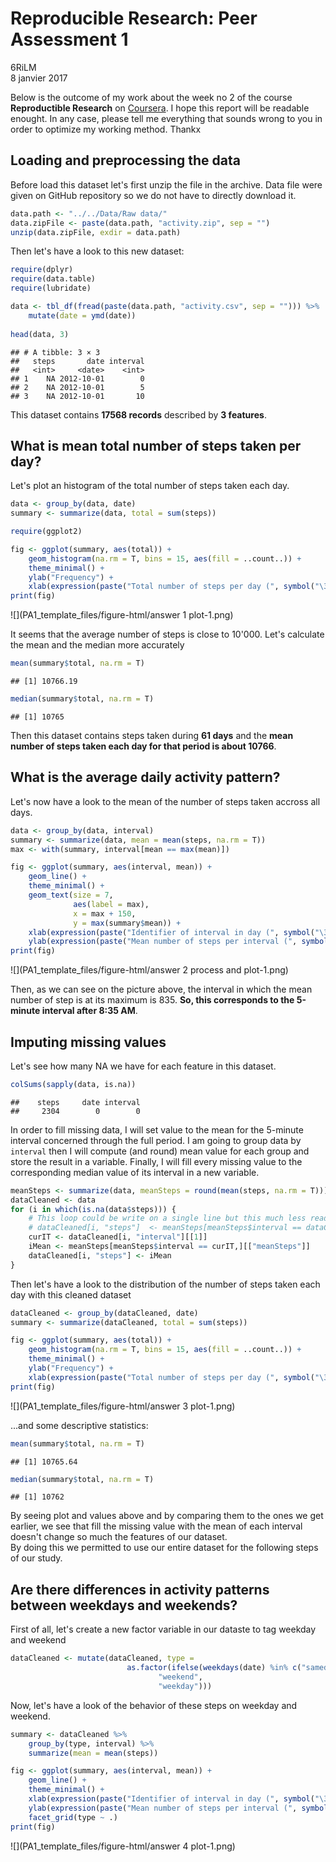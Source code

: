 # Reproducible Research: Peer Assessment 1
6RiLM  
8 janvier 2017  



Below is the outcome of my work about the week no 2 of the course **Reproductible Research** on [Coursera](https://www.coursera.org/learn/reproducible-research).
I hope this report will be readable enought. In any case, please tell me everything that sounds wrong to you in order to optimize my working method. Thankx



## Loading and preprocessing the data

Before load this dataset let's first unzip the file in the archive. Data file were given on GitHub repository so we do not have to directly download it.


```r
data.path <- "../../Data/Raw data/"
data.zipFile <- paste(data.path, "activity.zip", sep = "")
unzip(data.zipFile, exdir = data.path)
```


Then let's have a look to this new dataset:  


```r
require(dplyr)
require(data.table)
require(lubridate)

data <- tbl_df(fread(paste(data.path, "activity.csv", sep = ""))) %>%
    mutate(date = ymd(date))
               
head(data, 3)
```

```
## # A tibble: 3 × 3
##   steps       date interval
##   <int>     <date>    <int>
## 1    NA 2012-10-01        0
## 2    NA 2012-10-01        5
## 3    NA 2012-10-01       10
```


This dataset contains **17568 records** described by **3 features**.



## What is mean total number of steps taken per day?

Let's plot an histogram of the total number of steps taken each day.


```r
data <- group_by(data, date)
summary <- summarize(data, total = sum(steps))

require(ggplot2)

fig <- ggplot(summary, aes(total)) +
    geom_histogram(na.rm = T, bins = 15, aes(fill = ..count..)) + 
    theme_minimal() +
    ylab("Frequency") +
    xlab(expression(paste("Total number of steps per day (", symbol("\306"), ")")))
print(fig)
```

![](PA1_template_files/figure-html/answer 1 plot-1.png)<!-- -->


It seems that the average number of steps is close to 10'000. Let's calculate the mean and the median more accurately


```r
mean(summary$total, na.rm = T)
```

```
## [1] 10766.19
```

```r
median(summary$total, na.rm = T)
```

```
## [1] 10765
```


Then this dataset contains steps taken during **61 days** and the **mean number of steps taken each day for that period is about 10766**.



## What is the average daily activity pattern?

Let's now have a look to the mean of the number of steps taken accross all days.


```r
data <- group_by(data, interval)
summary <- summarize(data, mean = mean(steps, na.rm = T))
max <- with(summary, interval[mean == max(mean)])

fig <- ggplot(summary, aes(interval, mean)) +
    geom_line() +
    theme_minimal() +
    geom_text(size = 7,
              aes(label = max),
              x = max + 150,
              y = max(summary$mean)) +
    xlab(expression(paste("Identifier of interval in day (", symbol("\306"), ")"))) + 
    ylab(expression(paste("Mean number of steps per interval (", symbol("\306"), ")")))
print(fig)
```

![](PA1_template_files/figure-html/answer 2 process and plot-1.png)<!-- -->


Then, as we can see on the picture above, the interval in which the mean number of step is at its maximum is 835. **So, this corresponds to the 5-minute interval after 8:35 AM**.



## Imputing missing values

Let's see how many NA we have for each feature in this dataset.


```r
colSums(sapply(data, is.na))
```

```
##    steps     date interval 
##     2304        0        0
```


In order to fill missing data, I will set value to the mean for the 5-minute interval concerned through the full period. I am going to group data by `interval` then I will compute (and round) mean value for each group and store the result in a variable. Finally, I will fill every missing value to the corresponding median value of its interval in a new variable.


```r
meanSteps <- summarize(data, meanSteps = round(mean(steps, na.rm = T)))
dataCleaned <- data
for (i in which(is.na(data$steps))) {
    # This loop could be write on a single line but this much less readable
    # dataCleaned[i, "steps"]  <- meanSteps[meanSteps$interval == dataCleaned[i, "interval"][[1]],][["meanSteps"]]
    curIT <- dataCleaned[i, "interval"][[1]]
    iMean <- meanSteps[meanSteps$interval == curIT,][["meanSteps"]]
    dataCleaned[i, "steps"] <- iMean
}
```


Then let's have a look to the distribution of the number of steps taken each day with this cleaned dataset


```r
dataCleaned <- group_by(dataCleaned, date)
summary <- summarize(dataCleaned, total = sum(steps))

fig <- ggplot(summary, aes(total)) +
    geom_histogram(na.rm = T, bins = 15, aes(fill = ..count..)) + 
    theme_minimal() +
    ylab("Frequency") +
    xlab(expression(paste("Total number of steps per day (", symbol("\306"), ")")))
print(fig)
```

![](PA1_template_files/figure-html/answer 3 plot-1.png)<!-- -->


...and some descriptive statistics:


```r
mean(summary$total, na.rm = T)
```

```
## [1] 10765.64
```

```r
median(summary$total, na.rm = T)
```

```
## [1] 10762
```


By seeing plot and values above and by comparing them to the ones we get earlier, we see that fill the missing value with the mean of each interval doesn't change so much the features of our dataset.  
By doing this we permitted to use our entire dataset for the following steps of our study.



## Are there differences in activity patterns between weekdays and weekends?

First of all, let's create a new factor variable in our dataste to tag weekday and weekend


```r
dataCleaned <- mutate(dataCleaned, type = 
                          as.factor(ifelse(weekdays(date) %in% c("samedi", "dimanche"), 
                                 "weekend", 
                                 "weekday")))
```


Now, let's have a look of the behavior of these steps on weekday and weekend.


```r
summary <- dataCleaned %>%
    group_by(type, interval) %>%
    summarize(mean = mean(steps))

fig <- ggplot(summary, aes(interval, mean)) +
    geom_line() +
    theme_minimal() +
    xlab(expression(paste("Identifier of interval in day (", symbol("\306"), ")"))) + 
    ylab(expression(paste("Mean number of steps per interval (", symbol("\306"), ")"))) +
    facet_grid(type ~ .)
print(fig)
```

![](PA1_template_files/figure-html/answer 4 plot-1.png)<!-- -->

